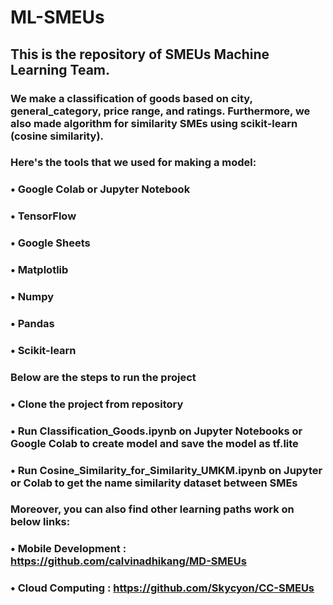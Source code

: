 # ML-SMEUs

## This is the repository of SMEUs Machine Learning Team. 
### We make a classification of goods based on city, general_category, price range, and ratings. Furthermore, we also made algorithm for similarity SMEs using scikit-learn (cosine similarity).
### Here's the tools that we used for making a model:
### • Google Colab or Jupyter Notebook
### • TensorFlow
### • Google Sheets
### • Matplotlib
### • Numpy
### • Pandas
### • Scikit-learn

### Below are the steps to run the project
### • Clone the project from repository
### • Run Classification_Goods.ipynb on Jupyter Notebooks or Google Colab to create model and save the model as tf.lite
### • Run Cosine_Similarity_for_Similarity_UMKM.ipynb on Jupyter or Colab  to get the name similarity dataset between SMEs

### Moreover, you can also find other learning paths work on below links:
### • Mobile Development : https://github.com/calvinadhikang/MD-SMEUs
### • Cloud Computing : https://github.com/Skycyon/CC-SMEUs
